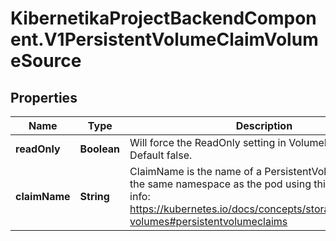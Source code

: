# KibernetikaProjectBackendComponent.V1PersistentVolumeClaimVolumeSource

## Properties
Name | Type | Description | Notes
------------ | ------------- | ------------- | -------------
**readOnly** | **Boolean** | Will force the ReadOnly setting in VolumeMounts. Default false. | [optional] 
**claimName** | **String** | ClaimName is the name of a PersistentVolumeClaim in the same namespace as the pod using this volume. More info: https://kubernetes.io/docs/concepts/storage/persistent-volumes#persistentvolumeclaims | 


